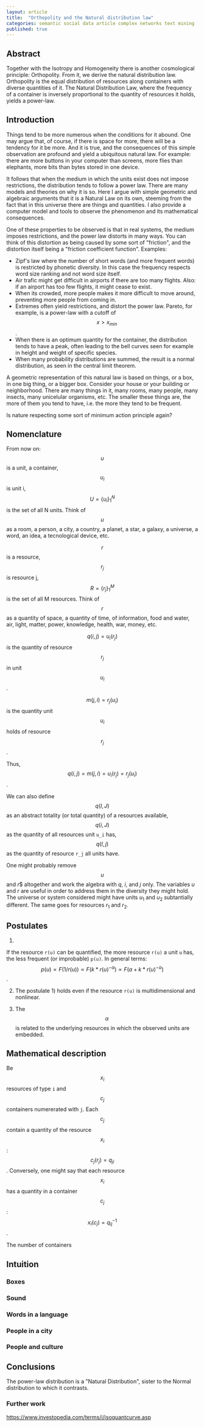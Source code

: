 ```yaml
---
layout: article
title:  "Orthopolity and the Natural distribution law"
categories: semantic social data article complex networks text mining
published: true
---
```


## Abstract
Together with the Isotropy and Homogeneity there is another cosmological principle: Orthopolity.
From it, we derive the natural distribution law.
Orthopolity is the equal distribution of resources along containers with diverse quantities of it.
The Natural Distribution Law, where the frequency of a container is inversely proportional to the quantity of resources it holds, yields a power-law.

## Introduction
Things tend to be more numerous when the conditions for it abound.
One may argue that, of course, if there is space for more, there will be a tendency for it be more.
And it is true, and the consequences of this simple observation are profound and yield a ubiquitous natural law.
For example: there are more buttons in your computer than screens, more flies than elephants, more bits than bytes stored in one device.

It follows that when the medium in which the units exist does not impose restrictions, the distribution tends to follow a power law.
There are many models and theories on why it is so.
Here I argue with simple geometric and algebraic arguments that it is a Natural Law on its own, steeming from the fact that in this universe there are things and quantities.
I also provide a computer model and tools to observe the phenomenon and its mathematical consequences.

One of these properties to be observed is that in real systems, the medium imposes restrictions, and the power law distorts in many ways. You can think of this distortion as being caused by some sort of "friction", and the distortion itself being a "friction coefficient function". Examples:
* Zipf's law where the number of short words (and more frequent words) is restricted by phonetic diversity. In this case the frequency respects word size ranking and not word size itself.
* Air trafic might get difficult in airports if there are too many flights. Also: if an airport has too few flights, it might cease to exist.
* When its crowded, more people makes it more difficult to move around, preventing more people from coming in.
* Extremes often yield restrictions, and distort the power law. Pareto, for example, is a power-law with a cutoff of $$x > x_{min}$$.
* When there is an optimum quantity for the container, the distribution tends to have a peak, often leading to the bell curves seen for example in height and weight of specific species.
* When many probability distributions are summed, the result is a normal distribution, as seen in the central limit theorem.

A geometric representation of this natural law is based on things, or a box, in one big thing, or a bigger box.
Consider your house or your building or neighborhood.
There are many things in it, many rooms, many people, many insects, many unicelular organisms, etc.
The smaller these things are, the more of them you tend to have, i.e. the more they tend to be frequent.

Is nature respecting some sort of minimum action principle again?

## Nomenclature

From now on:
$$u$$ is a unit, a container, $$u_i$$ is unit i, $$U=\{u_i\}_1^N$$ is the set of all N units.
Think of $$u$$ as a room, a person, a city, a country, a planet, a star, a galaxy, a universe, a word, an idea, a tecnological device, etc.

$$r$$ is a resource, $$r_j$$ is resource j, $$R=\{r_j\}_1^M$$ is the set of all M resources.
Think of $$r$$ as a quantity of space, a quantity of time, of information, food and water, air, light, matter, power, knowledge, health, war, money, etc.

$$q(i, j) = u_i(r_j)$$ is the quantity of resource $$r_j$$ in unit $$u_i$$.

$$m(j, i) = r_j(u_i)$$ is the quantity unit $$u_i$$ holds of resource $$r_j$$.

Thus, $$q(i, j) = m(j, i) = u_i(r_j) = r_j(u_i)$$.

We can also define $$q(I, J)$$ as an abstract totality (or total quantity) of a resources available, $$q(i,J)$$ as the quantity of all resources unit `u_i` has, $$q(I,j)$$ as the quantity of resource `r_j` all units have.

One might probably remove $$u$$ and $r$$ altogether and work the algebra with $q$, $i$, and $j$ only.
The variables $u$ and $r$ are useful in order to address them in the diversity they might hold. The universe or system considered might have units $u_1$ and $u_2$ subtantially different. The same goes for resources $r_1$ and $r_2$.

## Postulates

1) 
If the resource `r(u)` can be quantified, the more resource `r(u)` a unit `u` has, the less frequent \(or improbable\) `p(u)`. In general terms:
$$p(u) \propto F(1 / r(u)) \propto F(k * r(u) ^ {-\alpha}) \propto  F(a + k * r(u) ^ {-\alpha})$$.

2) The postulate 1) holds even if the resource `r(u)` is multidimensional and nonlinear.

3) The $$\alpha$$ is related to the underlying resources in which the observed units are embedded.

## Mathematical description

Be $$x_i$$ resources of type `i` and $$c_j$$ containers numererated with `j`.
Each $$c_j$$ contain a quantity of the resource $$x_i$$: $$c_j(r_j) = q_{ji}$$.
Conversely, one might say that each resource $$x_i$$ has a quantity in a container $$c_j$$: $$x_i(c_j) = q^{-1}_{ij}$$.

The number of containers 

## Intuition

### Boxes

### Sound

### Words in a language

### People in a city

### People and culture

## Conclusions
The power-law distribution is a "Natural Distribution", sister to the Normal distribution to which it contrasts.

### Further work
https://www.investopedia.com/terms/i/isoquantcurve.asp
